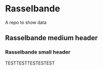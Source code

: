 # Rasselbande
A repo to show data

## Rasselbande medium header

### Rasselbande small header

TESTTESTTESTESTEST
